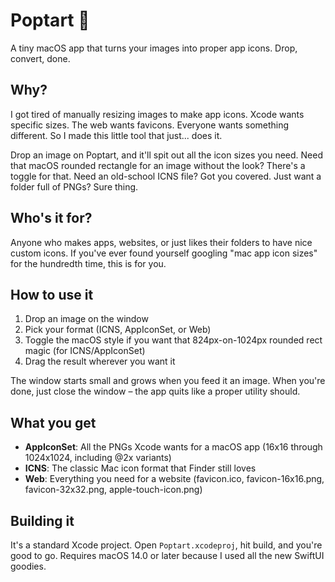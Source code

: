 # Poptart 🍞

A tiny macOS app that turns your images into proper app icons. Drop, convert, done.

## Why?

I got tired of manually resizing images to make app icons. Xcode wants specific sizes. The web wants favicons. Everyone wants something different. So I made this little tool that just... does it.

Drop an image on Poptart, and it'll spit out all the icon sizes you need. Need that macOS rounded rectangle for an image without the look? There's a toggle for that. Need an old-school ICNS file? Got you covered. Just want a folder full of PNGs? Sure thing.

## Who's it for?

Anyone who makes apps, websites, or just likes their folders to have nice custom icons. If you've ever found yourself googling "mac app icon sizes" for the hundredth time, this is for you.

## How to use it

1. Drop an image on the window
2. Pick your format (ICNS, AppIconSet, or Web)
3. Toggle the macOS style if you want that 824px-on-1024px rounded rect magic (for ICNS/AppIconSet)
4. Drag the result wherever you want it

The window starts small and grows when you feed it an image. When you're done, just close the window – the app quits like a proper utility should.

## What you get

- **AppIconSet**: All the PNGs Xcode wants for a macOS app (16x16 through 1024x1024, including @2x variants)
- **ICNS**: The classic Mac icon format that Finder still loves
- **Web**: Everything you need for a website (favicon.ico, favicon-16x16.png, favicon-32x32.png, apple-touch-icon.png)

## Building it

It's a standard Xcode project. Open `Poptart.xcodeproj`, hit build, and you're good to go. Requires macOS 14.0 or later because I used all the new SwiftUI goodies.